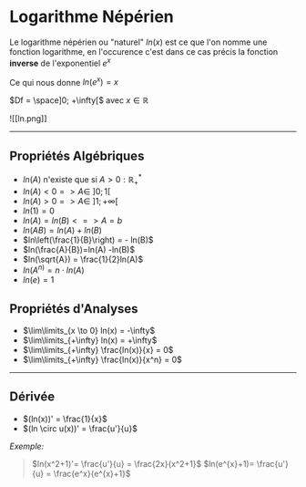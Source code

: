 # Logarithme Népérien

Le logarithme népérien ou "naturel" $ln(x)$ est ce que l'on nomme une fonction logarithme, en l'occurence c'est dans ce cas précis la fonction **inverse** de l'exponentiel $e^x$ 

Ce qui nous donne $ln(e^x)=x$

$Df = \space]0; +\infty[$  avec $x \in \mathbb{R}$

![[ln.png]]

---

## Propriétés Algébriques
* $ln(A)$ n'existe que si $A > 0 : \mathbb{R}_{+}^{*}$
* $ln(A) < 0 => A \in$ $] 0 ; 1 [$
* $ln(A) > 0 => A \in$ $]1; +\infty[$
* $ln(1) = 0$
* $ln(A)=ln(B) <=> A = b$
* $ln(AB) = ln(A)+ln(B)$
* $ln\left(\frac{1}{B}\right) = - ln(B)$
* $ln(\frac{A}{B})=ln(A) -ln(B)$
* $ln(\sqrt{A}) = \frac{1}{2}ln(A)$
* $ln(A^{n)}= n\cdot ln(A)$
* $ln(e) = 1$

## Propriétés d'Analyses
* $\lim\limits_{x \to 0} ln(x) = -\infty$
* $\lim\limits_{+\infty} ln(x) = +\infty$
* $\lim\limits_{+\infty} \frac{ln(x)}{x} = 0$
* $\lim\limits_{+\infty} \frac{ln(x)}{x^n} = 0$

---
## Dérivée
* $(ln(x))' = \frac{1}{x}$
* $(ln \circ u(x))' = \frac{u'}{u}$

*Exemple:*
> $ln(x^2+1)'= \frac{u'}{u} = \frac{2x}{x^2+1}$
> $ln(e^{x}+1)= \frac{u'}{u} = \frac{e^x}{e^{x}+1}$